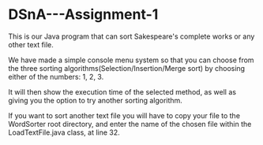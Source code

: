 # DSnA---Assignment-1

This is our Java program that can sort Sakespeare's complete works or any other text file.

We have made a simple console menu system so that you can choose from the three sorting algorithms(Selection/Insertion/Merge sort) 
by choosing either of the numbers: 1, 2, 3.

It will then show the execution time of the selected method, as well as giving you the option to try another sorting algorithm.

If you want to sort another text file you will have to copy your file to the WordSorter root directory, and enter the name of the 
chosen file within the LoadTextFile.java class, at line 32.

